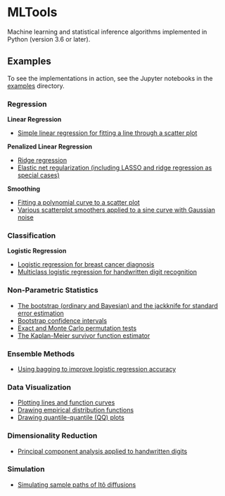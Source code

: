 # MLTools

Machine learning and statistical inference algorithms implemented in Python (version 3.6 or later).

## Examples

To see the implementations in action, see the Jupyter notebooks in the [examples](examples/) directory.

### Regression

**Linear Regression**

* [Simple linear regression for fitting a line through a scatter plot](examples/Simple%20Linear%20Regression.ipynb)

**Penalized Linear Regression**

* [Ridge regression](examples/Ridge%20Regression.ipynb)
* [Elastic net regularization (including LASSO and ridge regression as special cases)](examples/Elastic%20Net.ipynb)

**Smoothing**

* [Fitting a polynomial curve to a scatter plot](examples/Polynomial%20Smoothing.ipynb)
* [Various scatterplot smoothers applied to a sine curve with Gaussian noise](examples/Scatterplot%20Smoothers.ipynb)

### Classification

**Logistic Regression**

* [Logistic regression for breast cancer diagnosis](examples/Logistic%20Regression.ipynb)
* [Multiclass logistic regression for handwritten digit recognition](examples/Multiclass%20Logistic%20Regression.ipynb)

### Non-Parametric Statistics

* [The bootstrap (ordinary and Bayesian) and the jackknife for standard error estimation](examples/Bootstrap%20and%20Jackknife.ipynb)
* [Bootstrap confidence intervals](examples/Bootstrap%20Confidence%20Intervals.ipynb)
* [Exact and Monte Carlo permutation tests](examples/Permutation%20Test.ipynb)
* [The Kaplan-Meier survivor function estimator](examples/Kaplan-Meier%20Estimator.ipynb)

### Ensemble Methods

* [Using bagging to improve logistic regression accuracy](examples/Bagging%20Logistic%20Regression.ipynb)

### Data Visualization

* [Plotting lines and function curves](examples/Plotting%20Lines%20and%20Functions.ipynb)
* [Drawing empirical distribution functions](examples/Empirical%20Distribution%20Functions.ipynb)
* [Drawing quantile-quantile (QQ) plots](examples/Quantile-Quantile%20Plots.ipynb)

### Dimensionality Reduction

* [Principal component analysis applied to handwritten digits](examples/Principal%20Component%20Analysis.ipynb)

### Simulation

* [Simulating sample paths of Itô diffusions](examples/Ito%20Diffusions.ipynb)
